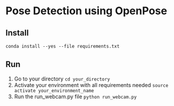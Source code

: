 # Pose Detection using OpenPose
## Install
```conda install --yes --file requirements.txt```

## Run
1. Go to your directory ```cd your_directory```
2. Activate your environment with all requirements needed
```source activate your_environment_name```
3. Run the run_webcam.py file
```python run_webcam.py```